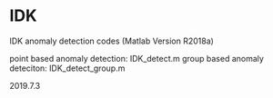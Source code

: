# IDK
IDK anomaly detection codes (Matlab Version R2018a)

point based anomaly detection: IDK_detect.m
group based anomaly deteciton: IDK_detect_group.m

2019.7.3
